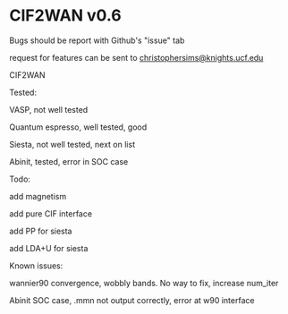 # CIF2WAN v0.6
Bugs should be report with Github's "issue" tab

request for features can be sent to christophersims@knights.ucf.edu

CIF2WAN

Tested:

VASP, not well tested

Quantum espresso, well tested, good

Siesta, not well tested, next on list

Abinit, tested, error in SOC case

Todo:

add magnetism

add pure CIF interface

add PP for siesta

add LDA+U for siesta 

Known issues:

wannier90 convergence, wobbly bands. No way to fix, increase num_iter

Abinit SOC case, .mmn not output correctly, error at w90 interface
